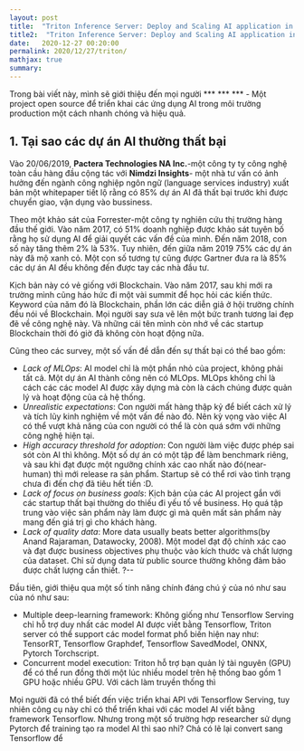 ```yaml
---
layout: post
title:  "Triton Inference Server: Deploy and Scaling AI application in production"
title2:  "Triton Inference Server: Deploy and Scaling AI application in production"
date:   2020-12-27 00:20:00
permalink: 2020/12/27/triton/
mathjax: true
summary: 
---
```


Trong bài viết này, mình sẽ giới thiệu đến mọi người *** *** *** - Một project open source để triển khai các ứng dụng 
AI trong môi trường production một cách nhanh chóng và hiệu quả.

## 1. Tại sao các dự án AI thường thất bại
Vào 20/06/2019, **Pactera Technologies NA Inc.**-một công ty ty công nghệ toàn cầu hàng đầu cộng tác với **Nimdzi Insights**-
một nhà tư vấn có ảnh hưởng đến ngành công nghiệp ngôn ngữ (language services industry) xuất bản một whitepaper tiết lộ 
rằng có 85% dự án AI đã thất bại trước khi được chuyển giao, vận dụng vào bussiness. 

Theo một khảo sát của Forrester-một công ty nghiên cứu thị trường hàng đầu thế giới. Vào năm 2017, có 51% doanh nghiệp 
được khảo sát tuyên bố rằng họ sử dụng AI để giải quyết các vấn đề của mình. Đến năm 2018, con số này tăng thêm 2% là 
53%. Tuy nhiên, đến giữa năm 2019 75% các dự án này đã mộ xanh cỏ. Một con số tương tự cũng được Gartner đưa ra là 
85% các dự án AI đều không đến được tay các nhà đầu tư.

Kịch bản này có vẻ giống với Blockchain. Vào năm 2017, sau khi mới ra trường mình cũng háo hức đi một vài summit để học 
hỏi các kiến thức. Keyword của năm đó là Blockchain, phần lớn các diễn giả ở hội trường chính đều nói về Blockchain. 
Mọi người say sưa vẽ lên một bức tranh tương lai đẹp đẽ về công nghệ này. Và những cái tên mình còn nhớ về các startup 
Blockchain thời đó giờ đã không còn hoạt động nữa.     

Cũng theo các survey, một số vấn đề dẫn đến sự thất bại có thể bao gồm:
- *Lack of MLOps*: AI model chỉ là một phần nhỏ của project, không phải tất cả. Một dự án AI thành công nên có 
MLOps. MLOps không chỉ là cách các các model AI được xây dựng mà còn là cách chúng được quản lý và hoạt động của cả hệ thống. 
- *Unrealistic expectations*: Con người mất hàng thập kỷ để biết cách xử lý và tích lũy kinh nghiệm về một vấn đề nào đó.
Nên kỳ vọng vào việc AI có thể vượt khả năng của con người có thể là còn quá sớm với những công nghệ hiện tại. 
- *High accuracy threshold for adoption*: Con người làm việc được phép sai sót còn AI thì không. Một số dự án có một 
tập để làm benchmark riêng, và sau khi đạt được một ngưỡng chính xác cao nhất nào đó(near-human) thì mới release ra 
sản phẩm. Startup sẽ có thể rơi vào tình trạng chưa đi đến chợ đã tiêu hết tiền :D.
- *Lack of focus on business goals*: Kịch bản của các AI project gắn với các startup thất bại thường do thiếu đi yếu tố 
về business. Họ quá tập trung vào việc sản phẩm này làm được gì mà quên mất sản phẩm này mang đến giá trị gì cho khách
hàng.   
- *Lack of quality data*: More data usually beats better algorithms(by Anand Rajaraman, Datawocky, 2008). Một model 
đạt độ chính xác cao và đạt được business objectives phụ thuộc vào kích thước và chất lượng của dataset. Chỉ sử dụng data 
từ public source thường không đảm bảo được chất lượng cần thiết. ?--



Đầu tiên, giới thiệu qua một số tính năng chính đáng chú ý của nó như sau của nó như sau:
- Multiple deep-learning framework: Không giống như  Tensorflow Serving chỉ hỗ trợ duy nhất các model AI được viết bằng 
Tensorflow, Triton server có thể support các model format phổ biến hiện nay như: TensorRT, Tensorflow Graphdef, Tensorflow SavedModel, 
ONNX, Pytorch Torchscript. 
- Concurrent model execution: Triton hỗ trợ bạn quản lý tài nguyên (GPU) để có thể run đồng thời một lúc nhiều model trên 
hệ thống bao gồm 1 GPU hoặc nhiều GPU. Với cách làm truyền thống thì  
 


Mọi người đã có thể biết đến việc triển khai API với Tensorflow Serving, tuy nhiên công cụ này chỉ có 
thể triển khai với các model AI viết bằng framework Tensorflow. Nhưng trong một số trường hợp researcher sử dụng Pytorch 
để training tạo ra model AI thì sao nhỉ? Chả có lẽ lại convert sang Tensorflow để 
